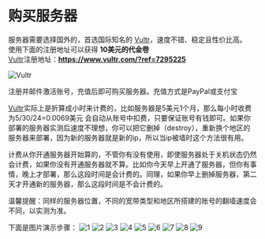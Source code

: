 # 购买服务器
服务器需要选择国外的，首选国际知名的 [Vultr](https://www.vultr.com/?ref=7295225)，速度不错、稳定且性价比高。<br>
使用下面的注册地址可以获得 **10美元的代金卷**<br>
[Vultr](https://www.vultr.com/?ref=7295225)注册地址：**https://www.vultr.com/?ref=7295225**

![](https://www.vultr.com/media/banner_1.png 'Vultr')

注册并邮件激活账号，充值后即可购买服务器。充值方式是PayPal或支付宝

[Vultr](https://www.vultr.com/?ref=7295225)实际上是折算成小时来计费的，比如服务器是5美元1个月，那么每小时收费为5/30/24=0.0069美元 会自动从账号中扣费，只要保证账号有钱即可。如果你部署的服务器实测后速度不理想，你可以把它删掉（destroy），重新换个地区的服务器来部署，因为新的服务器就是新的ip，所以当ip被墙时这个方法很有用。

计费从你开通服务器开始算的，不管你有没有使用，即使服务器处于关机状态仍然会计费，如果你没有开通服务器就不算。比如你今天早上开通了服务器，但你有事情，晚上才部署，那么这段时间是会计费的。同理，如果你早上删掉服务器，第二天才开通新的服务器，那么这段时间是不会计费的。

温馨提醒：同样的服务器位置，不同的宽带类型和地区所搭建的账号的翻墙速度会不同，以实测为准。

下面是图片演示步骤：
![1](https://i.imgur.com/QuQEHCn.png)
![2](https://i.imgur.com/G4UGPSl.png)
![3](https://i.imgur.com/dZl1mWK.png)
![4](https://i.imgur.com/FkC49xK.png)
![5](https://i.imgur.com/RTtSZGe.png)
![6](https://i.imgur.com/2CT7SSi.png)
![7](https://i.imgur.com/JIB0X1L.png)
![8](https://i.imgur.com/zAUdJFz.png)
![9](https://i.imgur.com/2MJsM0I.png)